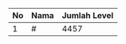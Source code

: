 | No | Nama            | Jumlah Level |
|----|-----------------|--------------|
| 1  | #    |    4457        |
